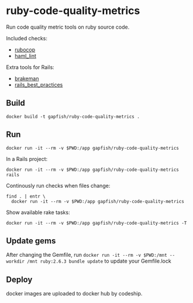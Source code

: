 # ruby-code-quality-metrics

Run code quality metric tools on ruby source code.

Included checks:

* [rubocop][]
* [haml_lint][]

Extra tools for Rails:

* [brakeman][]
* [rails_best_practices][]

## Build

    docker build -t gapfish/ruby-code-quality-metrics .

## Run

    docker run -it --rm -v $PWD:/app gapfish/ruby-code-quality-metrics

In a Rails project:

    docker run -it --rm -v $PWD:/app gapfish/ruby-code-quality-metrics rails

Continously run checks when files change:

    find . | entr \
      docker run -it --rm -v $PWD:/app gapfish/ruby-code-quality-metrics

Show available rake tasks:

    docker run -it --rm -v $PWD:/app gapfish/ruby-code-quality-metrics -T

[rubocop]: https://github.com/bbatsov/rubocop/
[haml_lint]: https://github.com/brigade/haml-lint/
[brakeman]: https://github.com/presidentbeef/brakeman/
[rails_best_practices]: https://github.com/railsbp/rails_best_practices/

## Update gems

After changing the Gemfile, run `docker run -it --rm -v $PWD:/mnt --workdir
/mnt ruby:2.6.3 bundle update` to update your Gemfile.lock

## Deploy

docker images are uploaded to docker hub by codeship.
